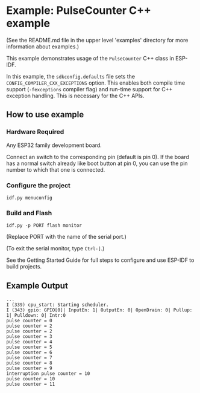 # Example: PulseCounter C++ example

(See the README.md file in the upper level 'examples' directory for more information about examples.)

This example demonstrates usage of the `PulseCounter` C++ class in ESP-IDF.

In this example, the `sdkconfig.defaults` file sets the `CONFIG_COMPILER_CXX_EXCEPTIONS` option. 
This enables both compile time support (`-fexceptions` compiler flag) and run-time support for C++ exception handling.
This is necessary for the C++ APIs.

## How to use example

### Hardware Required

Any ESP32 family development board.

Connect an switch to the corresponding pin (default is pin 0). If the board has a normal switch already like boot button at pin 0, you can use the pin number to which that one is connected.

### Configure the project

```
idf.py menuconfig
```

### Build and Flash

```
idf.py -p PORT flash monitor
```

(Replace PORT with the name of the serial port.)

(To exit the serial monitor, type ``Ctrl-]``.)

See the Getting Started Guide for full steps to configure and use ESP-IDF to build projects.

## Example Output

```
...
I (339) cpu_start: Starting scheduler.
I (343) gpio: GPIO[0]| InputEn: 1| OutputEn: 0| OpenDrain: 0| Pullup: 1| Pulldown: 0| Intr:0
pulse counter = 0
pulse counter = 2
pulse counter = 2
pulse counter = 3
pulse counter = 4
pulse counter = 5
pulse counter = 6
pulse counter = 7
pulse counter = 8
pulse counter = 9
interruption pulse counter = 10
pulse counter = 10
pulse counter = 11
```
